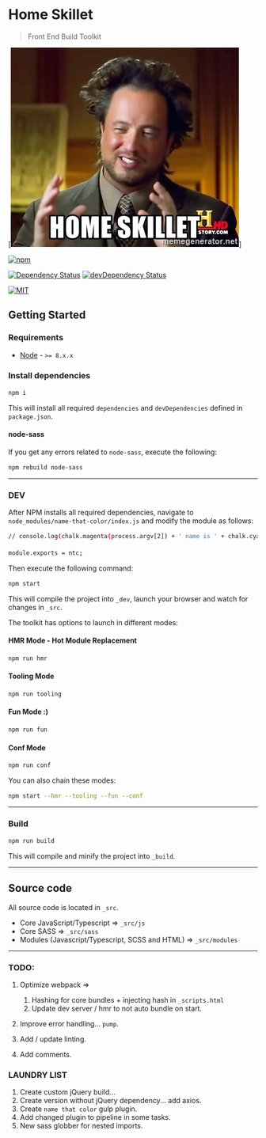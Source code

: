 # Home Skillet
> Front End Build Toolkit

[![homeskillet]]

[![npm][npm-image]]()

[![Dependency Status][dep-image]][dep-url] [![devDependency Status][dev-dep-image]][dev-dep-url]

[![MIT][mit-image]][mit-url]

## Getting Started

### Requirements
* [Node][node-url] - `>= 8.x.x`

### Install dependencies
```sh
npm i
```
This will install all required `dependencies` and `devDependencies` defined in `package.json`.

#### node-sass
If you get any errors related to `node-sass`, execute the following:
```sh
npm rebuild node-sass
```

-----------------------

### DEV
After NPM installs all required dependencies, navigate to `node_modules/name-that-color/index.js` and modify the  module as follows:
```sh
// console.log(chalk.magenta(process.argv[2]) + ' name is ' + chalk.cyan(ntc.name(oneColor(process.argv[2]).hex())[1]));

module.exports = ntc;
```

Then execute the following command:
```sh
npm start
```
This will compile the project into `_dev`, launch your browser and watch for changes in `_src`.

The toolkit has options to launch in different modes:

#### HMR Mode - Hot Module Replacement
```sh
npm run hmr
```

#### Tooling Mode
```sh
npm run tooling
```

#### Fun Mode :)
```sh
npm run fun
```

#### Conf Mode
```sh
npm run conf
```

You can also chain these modes:
```sh
npm start --hmr --tooling --fun --conf
```

-----------------------

### Build
```sh
npm run build
```
This will compile and minify the project into `_build`.

-----------------------

## Source code
All source code is located in `_src`.

* Core JavaScript/Typescript => `_src/js`
* Core SASS => `_src/sass`
* Modules (Javascript/Typescript, SCSS and HTML) => `_src/modules`

-----------------------

### TODO:

1. Optimize webpack =>
    1. Hashing for core bundles + injecting hash in `_scripts.html`
    1. Update dev server / hmr to not auto bundle on start.

1. Improve error handling... `pump`.
1. Add / update linting.
1. Add comments.

### LAUNDRY LIST
1. Create custom jQuery build...
1. Create version without jQuery dependency... add axios.
1. Create `name that color` gulp plugin.
1. Add changed plugin to pipeline in some tasks.
1. New sass globber for nested imports.

[node-url]: https://nodejs.org/en/
[npm-url]: https://www.npmjs.com/
[npm-image]: https://img.shields.io/npm/v/npm.svg
[mit-image]: https://img.shields.io/github/license/mashape/apistatus.svg
[mit-url]: https://github.com/jthomas077/home-skillet/blob/master/LICENSE
[dev-dep-image]: https://david-dm.org/jthomas077/home-skillet/dev-status.svg
[dev-dep-url]: https://david-dm.org/jthomas077/home-skillet/?type=dev
[dep-image]: https://david-dm.org/jthomas077/home-skillet/status.svg
[dep-url]: https://david-dm.org/jthomas077/home-skillet
[homeskillet]: toolkit/home-skillet.jpg?raw=true&s=150 "Home Skillet"

